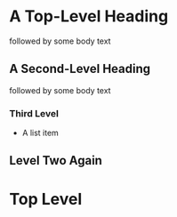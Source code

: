 # A Top-Level Heading

followed by some body text

## A Second-Level Heading

followed by some body text

### Third Level

* A list item

## Level Two Again

# Top Level
